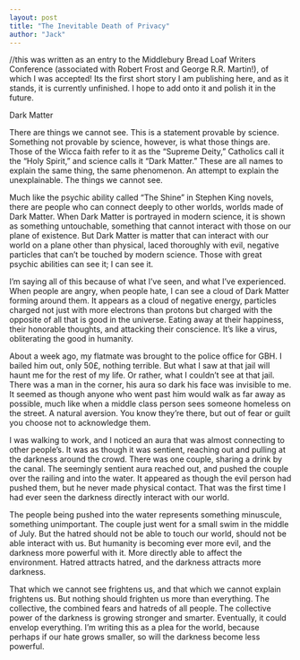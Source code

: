 ```yaml
---
layout: post
title: "The Inevitable Death of Privacy"
author: "Jack"
---
```


//this was written as an entry to the Middlebury Bread Loaf Writers Conference (associated with Robert Frost and George R.R. Martin!), of which I was accepted! Its the first short story I am publishing here, and as it stands, it is currently unfinished. I hope to add onto it and polish it in the future.

Dark Matter

There are things we cannot see. This is a statement provable by science. Something not provable by science, however, is what those things are. Those of the Wicca faith refer to it as the “Supreme Deity,” Catholics call it the “Holy Spirit,” and science calls it “Dark Matter.” These are all names to explain the same thing, the same phenomenon. An attempt to explain the unexplainable. The things we cannot see.

Much like the psychic ability called “The Shine” in Stephen King novels, there are people who can connect deeply to other worlds, worlds made of Dark Matter. When Dark Matter is portrayed in modern science, it is shown as something untouchable, something that cannot interact with those on our plane of existence. But Dark Matter is matter that can interact with our world on a plane other than physical, laced thoroughly with evil, negative particles that can’t be touched by modern science. Those with great psychic abilities can see it; I can see it.

I’m saying all of this because of what I’ve seen, and what I’ve experienced. When people are angry, when people hate, I can see a cloud of Dark Matter forming around them. It appears as a cloud of negative energy, particles charged not just with more electrons than protons but charged with the opposite of all that is good in the universe. Eating away at their happiness, their honorable thoughts, and attacking their conscience. It’s like a virus, obliterating the good in humanity.

About a week ago, my flatmate was brought to the police office for GBH. I bailed him out, only 50£, nothing terrible. But what I saw at that jail will haunt me for the rest of my life. Or rather, what I couldn’t see at that jail. There was a man in the corner, his aura so dark his face was invisible to me. It seemed as though anyone who went past him would walk as far away as possible, much like when a middle class person sees someone homeless on the street. A natural aversion. You know they’re there, but out of fear or guilt you choose not to acknowledge them.

I was walking to work, and I noticed an aura that was almost connecting to other people’s. It was as though it was sentient, reaching out and pulling at the darkness around the crowd. There was one couple, sharing a drink by the canal. The seemingly sentient aura reached out, and pushed the couple over the railing and into the water. It appeared as though the evil person had pushed them, but he never made physical contact. That was the first time I had ever seen the darkness directly interact with our world.

The people being pushed into the water represents something minuscule, something unimportant. The couple just went for a small swim in the middle of July. But the hatred should not be able to touch our world, should not be able interact with us. But humanity is becoming ever more evil, and the darkness more powerful with it. More directly able to affect the environment. Hatred attracts hatred, and the darkness attracts more darkness.

That which we cannot see frightens us, and that which we cannot explain frightens us.  But nothing should frighten us more than everything. The collective, the combined fears and hatreds of all people. The collective power of the darkness is growing stronger and smarter. Eventually, it could envelop everything. I’m writing this as a plea for the world, because perhaps if our hate grows smaller, so will the darkness become less powerful.
